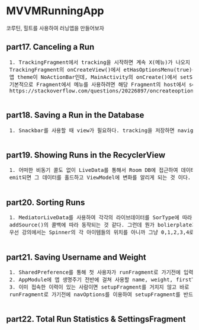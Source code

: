 # MVVMRunningApp
 코루틴, 힐트를 사용하여 러닝앱을 만들어보자


 ## part17. Canceling a Run
 <pre>
 1. TrackingFragment에서 tracking을 시작하면 계속 X(메뉴)가 나오지 않았다.
 TrackingFragment의 onCreateView()에서 etHasOptionsMenu(true)를 했음엗 불구하고 나오지 않아 확인해보니,
 앱 theme이 NoActionBar인데, MainActivity의 onCreate()에서 setSupportActionBar()에 toolbar를 넣어주지 않아 생긴 문제였다.
 기본적으로 Fragment에서 메뉴를 사용하려면 해당 Fragment의 host에서 setSupportActionBar()가 정의되어 있어야만 보인다.
 https://stackoverflow.com/questions/20226897/oncreateoptionsmenu-not-called-in-fragment
 </pre>

 ## part18. Saving a Run in the Database
 <pre>
 1. Snackbar를 사용할 때 view가 필요하다. tracking을 저장하면 navigate()를 이용하여 RunFragment로 이동하는데, 이때 TrackingFragment의 view를 사용할 수 없음에 주의하자. (해당 코드에 더 자세한 설명이 있음)
 </pre>

 ## part19. Showing Runs in the RecyclerView
 <pre>
 1. 어떠한 비동기 콜도 없이 LiveData를 통해서 Room DB에 접근하여 데이터를 가져온다. LiveData자체가 백그라운드에서 비동기로 돌고 있으며 Room에서 보내주는 data를 받을때까지 대기하다가
 emit되면 그 데이터를 홀드하고 ViewModel에 변화를 알리게 되는 것 이다.
 </pre>

 ## part20. Sorting Runs
 <pre>
 1. MediatorLiveData를 사용하여 각각의 라이브데이터를 SorType에 따라 동작될 수 있도록 수정하였다.
 addSource()의 콜백에 따라 동작되는 것 같다. 그런데 뭔가 bolierplate가 많은 느낌이 든다. 어떻게하면 더 보기좋게 수정할 수 있을까?
 우선 강의에서는 Spinner의 각 아이템들의 위치를 아니까 그냥 0,1,2,3,4로 넣었는데, 나는 그냥 SortType의 생성자로 position을 만들어서 최대한 매직넘버처럼 보이지 않도록 하였다.
 </pre>

 ## part21. Saving Username and Weight
 <pre>
 1. SharedPreference를 통해 첫 사용자가 runFragment로 가기전에 입력한 데이터를 저장한다.
 2. AppModule에 앱 생명주기 전반에 걸쳐 사용할 name, weight, firstTimeToggle에 대한 의존성을 만들어준다
 3. 이미 접속한 이력이 있는 사람이면 setupFragment를 거치지 않고 바로 runFragment로 보내준다. 이때 뒤로가기를 하면 다시 setupFragment가 나오지 않도록 하기 위해
 runFragment로 가기전에 navOptions를 이용하여 setupFragment를 반드시 백스택에서 제거해준다
 </pre>

 ## part22. Total Run Statistics & SettingsFragment
 <pre>

 </pre>
